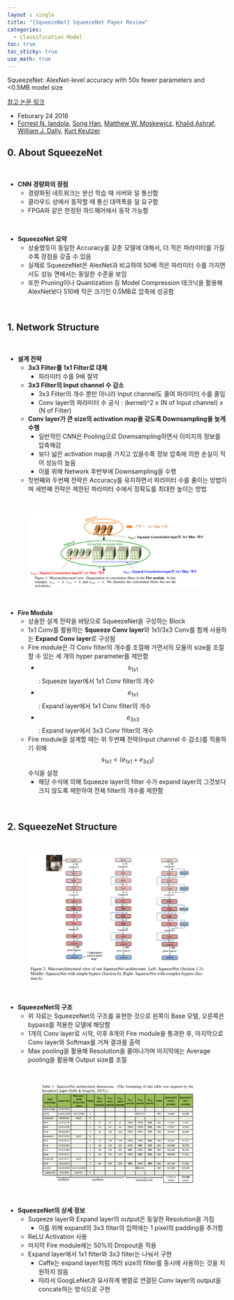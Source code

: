 ```yaml
---
layout : single
title: "[SqueezeNet] SqueezeNet Paper Review"
categories: 
  - Classification Model 
toc: true
toc_sticky: true
use_math: true
---
```


SqueezeNet: AlexNet-level accuracy with 50x fewer parameters and <0.5MB model size

[참고 논문 링크](https://arxiv.org/abs/1602.07360)

- Feburary 24 2016 
- [Forrest N. Iandola](https://arxiv.org/search/cs?searchtype=author&query=Iandola,+F+N), [Song Han](https://arxiv.org/search/cs?searchtype=author&query=Han,+S), [Matthew W. Moskewicz](https://arxiv.org/search/cs?searchtype=author&query=Moskewicz,+M+W), [Khalid Ashraf](https://arxiv.org/search/cs?searchtype=author&query=Ashraf,+K), [William J. Dally](https://arxiv.org/search/cs?searchtype=author&query=Dally,+W+J), [Kurt Keutzer](https://arxiv.org/search/cs?searchtype=author&query=Keutzer,+K)   


## 0. About SqueezeNet    

&nbsp;

- **CNN 경량화의 장점**    
  - 경량화된 네트워크는 분산 학습 때 서버와 덜 통신함   
  - 클라우드 상에서 동작할 때 통신 대역폭을 덜 요구함   
  - FPGA와 같은 한정된 하드웨어에서 동작 가능함    

&nbsp;

- **SqueezeNet 요약**   
  - 상술했듯이 동일한 Accuracy를 갖춘 모델에 대해서, 더 적은 파라미터를 가질수록 장점을 갖출 수 있음   
  - 실제로 SqueezeNet은 AlexNet과 비교하여 50배 적은 파라미터 수를 가지면서도 성능 면에서는 동일한 수준을 보임    
  - 또한 Pruning이나 Quantization 등 Model Compression 테크닉을 활용해 AlexNet보다 510배 작은 크기인 0.5MB로 압축에 성공함    

&nbsp;

## 1. Network Structure    

&nbsp;

- **설계 전략**    
  - **3x3 Filter를 1x1 Filter로 대체**      
    - 파라미터 수를 9배 절약    
  - **3x3 Filter의 Input channel 수 감소**    
    - 3x3 Filter의 개수 뿐만 아니라 Input channel도 줄여 파라미터 수를 줄임    
    - Conv layer의 파라미터 수 공식 : (kernel)^2 x (N of Input channel) x (N of Filter)   
  - **Conv layer가 큰 size의 activation map을 갖도록 Downsampling을 늦게 수행**   
    - 일반적인 CNN은 Pooling으로 Downsampling하면서 이미지의 정보를 압축해감   
    - 보다 넓은 activation map을 가지고 있을수록 정보 압축에 의한 손실이 적어 성능이 높음    
    - 이를 위해 Network 후반부에 Downsampling을 수행     
  - 첫번째와 두번째 전략은 Accuracy를 유지하면서 파라미터 수를 줄이는 방법이며 세번째 전략은 제한된 파라미터 수에서 정확도를 최대한 높이는 방법    

&nbsp;

<div align="center">
  <img src="/assets/images/Net/54.png" width="80%" height="80%" alt=""/>
  <p><em></em></p>
</div>

&nbsp;

- **Fire Module**   
  - 상술한 설계 전략을 바탕으로 SqueezeNet을 구성하는 Block    
  - 1x1 Conv를 활용하는 **Squeeze Conv layer**와 1x1/3x3 Conv를 함께 사용하는 **Expand Conv layer**로 구성됨     
  - Fire module은 각 Conv filter의 개수를 조절해 가면서의 모듈의 size를 조절할 수 있는 세 개의 hyper parameter를 제안함    
    - $$s_{1 \text{x} 1}$$ : Squeeze layer에서 1x1 Conv filter의 개수    
    - $$e_{1 \text{x} 1}$$ : Expand layer에서 1x1 Conv filter의 개수   
    - $$e_{3 \text{x} 3}$$ : Expand layer에서 3x3 Conv filter의 개수    
  - Fire module을 설계할 때는 위 두번째 전략(Input channel 수 감소)를 적용하기 위해 $$s_{1 \text{x} 1} < (e_{1 \text{x} 1} + e_{3 \text{x} 3})$$ 수식을 설정   
    - 해당 수식에 의해 Squeeze layer의 filter 수가 expand layer의 그것보다 크지 않도록 제한하여 전체 filter의 개수를 제한함   

&nbsp;

## 2. SqueezeNet Structure    

&nbsp;

<div align="center">
  <img src="/assets/images/Net/55.png" width="80%" height="80%" alt=""/>
  <p><em></em></p>
</div>

&nbsp;

- **SqueezeNet의 구조**   
  - 위 자료는 SqueezeNet의 구조를 표현한 것으로 왼쪽이 Base 모델, 오른쪽은 bypass를 적용한 모델에 해당함    
  - 1개의 Conv layer로 시작, 이후 8개의 Fire module을 통과한 후, 마지막으로 Conv layer와 Softmax를 거쳐 결과를 출력     
  - Max pooling을 활용해 Resolution을 줄여나가며 마지막에는 Average pooling을 활용해 Output size를 조절     

&nbsp;

<div align="center">
  <img src="/assets/images/Net/56.png" width="70%" height="70%" alt=""/>
  <p><em></em></p>
</div>

&nbsp;

- **SqueezeNet의 상세 정보**    
  - Suqeeze layer와 Expand layer의 output은 동일한 Resolution을 가짐    
    - 이를 위해 expand의 3x3 filter의 입력에는 1 pixel의 padding을 추가함    
  - ReLU Activation 사용    
  - 마지막 Fire module에는 50%의 Dropout을 적용    
  - Expand layer에서 1x1 filter와 3x3 filter는 나눠서 구현    
    - Caffe는 expand layer처럼 여러 size의 filter를 동시에 사용하는 것을 지원하지 않음   
    - 따라서 GoogLeNet과 유사하게 병렬로 연결된 Conv layer의 output을 concate하는 방식으로 구현     

&nbsp;

